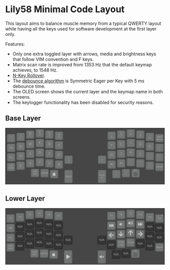 # Lily58 Minimal Code Layout

This layout aims to balance muscle memory from a typical QWERTY layout while
having all the keys used for software development at the first layer only.

Features:

- Only one extra toggled layer with arrows, media and brightness keys that
  follow VIM convention and F keys.
- Matrix scan rate is improved from 1353 Hz that the default keymap achieves, to
  1548 Hz.
- [N-Key Rollover](https://en.wikipedia.org/wiki/Key_rollover#n-key_rollover).
- The
  [debounce algorithm](https://docs.qmk.fm/#/feature_debounce_type?id=types-of-debounce-algorithms)
  is Symmetric Eager per Key with 5 ms debounce time.
- The OLED screen shows the current layer and the keymap name in both screens.
- The keylogger functionality has been disabled for security reasons.

## Base Layer

![Base Layer](../../../../.github/images/base.png)

## Lower Layer

![Lower Layer](../../../../.github/images/lower.png)
